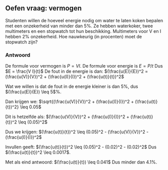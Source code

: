 ## Oefen vraag: vermogen
Studenten willen de hoeveel energie nodig om water te laten koken bepalen met een onzekerheid van minder dan $5$%. Ze hebben waterkoker, twee multimeters en een stopwatch tot hun beschikking. 
Multimeters voor V en I hebben $2$% onzekerheid. Hoe nauwkeurig (in procenten) moet de stopwatch zijn?

### Antwoord
De formule voor vermogen is $P = V I$.
De formule voor energie is $E = P / t$
Dus $E = \frac{V I}{t}$
De fout in de energie is dan: $(\frac{u(E)}{E})^2 = (\frac{u(V)}{V})^2 + (\frac{u(I)}{I})^2 + (\frac{u(t)}{t})^2$

Wat we willen is dat de fout in de energie kleiner is dan $5$%, dus $(\frac{u(E)}{E}) \leq 5$%.

Dan krijgen we: $\sqrt{(\frac{u(V)}{V})^2 + (\frac{u(I)}{I})^2 + (\frac{u(t)}{t})^2} \leq 0.05$

Dit is hetzelfde als: $(\frac{u(V)}{V})^2 + (\frac{u(I)}{I})^2 + (\frac{u(t)}{t})^2 \leq (0.05)^2$

Dus we krijgen: $(\frac{u(t)}{t})^2 \leq (0.05)^2 - (\frac{u(V)}{V})^2 - (\frac{u(I)}{I})^2$

Invullen geeft: 
$(\frac{u(t)}{t})^2 \leq (0.05)^2 - (0.02)^2 - (0.02)^2$
Dus $(\frac{u(t)}{t})^2 \leq 0.0017$.

Met als eind antwoord: $(\frac{u(t)}{t}) \leq 0.041$ 
Dus minder dan $4.1$%.
